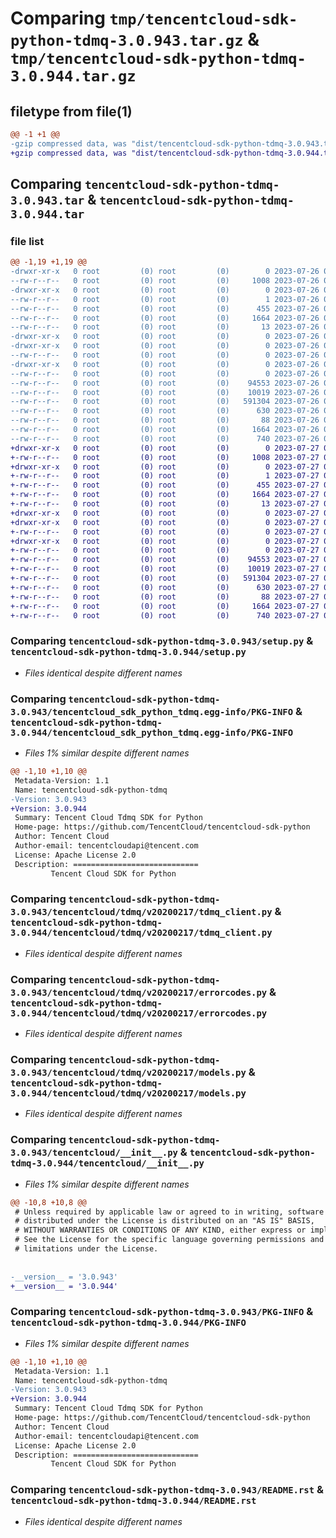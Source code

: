 # Comparing `tmp/tencentcloud-sdk-python-tdmq-3.0.943.tar.gz` & `tmp/tencentcloud-sdk-python-tdmq-3.0.944.tar.gz`

## filetype from file(1)

```diff
@@ -1 +1 @@
-gzip compressed data, was "dist/tencentcloud-sdk-python-tdmq-3.0.943.tar", last modified: Wed Jul 26 00:45:40 2023, max compression
+gzip compressed data, was "dist/tencentcloud-sdk-python-tdmq-3.0.944.tar", last modified: Thu Jul 27 02:24:46 2023, max compression
```

## Comparing `tencentcloud-sdk-python-tdmq-3.0.943.tar` & `tencentcloud-sdk-python-tdmq-3.0.944.tar`

### file list

```diff
@@ -1,19 +1,19 @@
-drwxr-xr-x   0 root         (0) root         (0)        0 2023-07-26 00:45:40.000000 tencentcloud-sdk-python-tdmq-3.0.943/
--rw-r--r--   0 root         (0) root         (0)     1008 2023-07-26 00:45:40.000000 tencentcloud-sdk-python-tdmq-3.0.943/setup.py
-drwxr-xr-x   0 root         (0) root         (0)        0 2023-07-26 00:45:40.000000 tencentcloud-sdk-python-tdmq-3.0.943/tencentcloud_sdk_python_tdmq.egg-info/
--rw-r--r--   0 root         (0) root         (0)        1 2023-07-26 00:45:40.000000 tencentcloud-sdk-python-tdmq-3.0.943/tencentcloud_sdk_python_tdmq.egg-info/dependency_links.txt
--rw-r--r--   0 root         (0) root         (0)      455 2023-07-26 00:45:40.000000 tencentcloud-sdk-python-tdmq-3.0.943/tencentcloud_sdk_python_tdmq.egg-info/SOURCES.txt
--rw-r--r--   0 root         (0) root         (0)     1664 2023-07-26 00:45:40.000000 tencentcloud-sdk-python-tdmq-3.0.943/tencentcloud_sdk_python_tdmq.egg-info/PKG-INFO
--rw-r--r--   0 root         (0) root         (0)       13 2023-07-26 00:45:40.000000 tencentcloud-sdk-python-tdmq-3.0.943/tencentcloud_sdk_python_tdmq.egg-info/top_level.txt
-drwxr-xr-x   0 root         (0) root         (0)        0 2023-07-26 00:45:40.000000 tencentcloud-sdk-python-tdmq-3.0.943/tencentcloud/
-drwxr-xr-x   0 root         (0) root         (0)        0 2023-07-26 00:45:40.000000 tencentcloud-sdk-python-tdmq-3.0.943/tencentcloud/tdmq/
--rw-r--r--   0 root         (0) root         (0)        0 2023-07-26 00:45:40.000000 tencentcloud-sdk-python-tdmq-3.0.943/tencentcloud/tdmq/__init__.py
-drwxr-xr-x   0 root         (0) root         (0)        0 2023-07-26 00:45:40.000000 tencentcloud-sdk-python-tdmq-3.0.943/tencentcloud/tdmq/v20200217/
--rw-r--r--   0 root         (0) root         (0)        0 2023-07-26 00:45:40.000000 tencentcloud-sdk-python-tdmq-3.0.943/tencentcloud/tdmq/v20200217/__init__.py
--rw-r--r--   0 root         (0) root         (0)    94553 2023-07-26 00:45:40.000000 tencentcloud-sdk-python-tdmq-3.0.943/tencentcloud/tdmq/v20200217/tdmq_client.py
--rw-r--r--   0 root         (0) root         (0)    10019 2023-07-26 00:45:40.000000 tencentcloud-sdk-python-tdmq-3.0.943/tencentcloud/tdmq/v20200217/errorcodes.py
--rw-r--r--   0 root         (0) root         (0)   591304 2023-07-26 00:45:40.000000 tencentcloud-sdk-python-tdmq-3.0.943/tencentcloud/tdmq/v20200217/models.py
--rw-r--r--   0 root         (0) root         (0)      630 2023-07-26 00:45:40.000000 tencentcloud-sdk-python-tdmq-3.0.943/tencentcloud/__init__.py
--rw-r--r--   0 root         (0) root         (0)       88 2023-07-26 00:45:40.000000 tencentcloud-sdk-python-tdmq-3.0.943/setup.cfg
--rw-r--r--   0 root         (0) root         (0)     1664 2023-07-26 00:45:40.000000 tencentcloud-sdk-python-tdmq-3.0.943/PKG-INFO
--rw-r--r--   0 root         (0) root         (0)      740 2023-07-26 00:45:40.000000 tencentcloud-sdk-python-tdmq-3.0.943/README.rst
+drwxr-xr-x   0 root         (0) root         (0)        0 2023-07-27 02:24:46.000000 tencentcloud-sdk-python-tdmq-3.0.944/
+-rw-r--r--   0 root         (0) root         (0)     1008 2023-07-27 02:24:46.000000 tencentcloud-sdk-python-tdmq-3.0.944/setup.py
+drwxr-xr-x   0 root         (0) root         (0)        0 2023-07-27 02:24:46.000000 tencentcloud-sdk-python-tdmq-3.0.944/tencentcloud_sdk_python_tdmq.egg-info/
+-rw-r--r--   0 root         (0) root         (0)        1 2023-07-27 02:24:46.000000 tencentcloud-sdk-python-tdmq-3.0.944/tencentcloud_sdk_python_tdmq.egg-info/dependency_links.txt
+-rw-r--r--   0 root         (0) root         (0)      455 2023-07-27 02:24:46.000000 tencentcloud-sdk-python-tdmq-3.0.944/tencentcloud_sdk_python_tdmq.egg-info/SOURCES.txt
+-rw-r--r--   0 root         (0) root         (0)     1664 2023-07-27 02:24:46.000000 tencentcloud-sdk-python-tdmq-3.0.944/tencentcloud_sdk_python_tdmq.egg-info/PKG-INFO
+-rw-r--r--   0 root         (0) root         (0)       13 2023-07-27 02:24:46.000000 tencentcloud-sdk-python-tdmq-3.0.944/tencentcloud_sdk_python_tdmq.egg-info/top_level.txt
+drwxr-xr-x   0 root         (0) root         (0)        0 2023-07-27 02:24:46.000000 tencentcloud-sdk-python-tdmq-3.0.944/tencentcloud/
+drwxr-xr-x   0 root         (0) root         (0)        0 2023-07-27 02:24:46.000000 tencentcloud-sdk-python-tdmq-3.0.944/tencentcloud/tdmq/
+-rw-r--r--   0 root         (0) root         (0)        0 2023-07-27 02:24:46.000000 tencentcloud-sdk-python-tdmq-3.0.944/tencentcloud/tdmq/__init__.py
+drwxr-xr-x   0 root         (0) root         (0)        0 2023-07-27 02:24:46.000000 tencentcloud-sdk-python-tdmq-3.0.944/tencentcloud/tdmq/v20200217/
+-rw-r--r--   0 root         (0) root         (0)        0 2023-07-27 02:24:46.000000 tencentcloud-sdk-python-tdmq-3.0.944/tencentcloud/tdmq/v20200217/__init__.py
+-rw-r--r--   0 root         (0) root         (0)    94553 2023-07-27 02:24:46.000000 tencentcloud-sdk-python-tdmq-3.0.944/tencentcloud/tdmq/v20200217/tdmq_client.py
+-rw-r--r--   0 root         (0) root         (0)    10019 2023-07-27 02:24:46.000000 tencentcloud-sdk-python-tdmq-3.0.944/tencentcloud/tdmq/v20200217/errorcodes.py
+-rw-r--r--   0 root         (0) root         (0)   591304 2023-07-27 02:24:46.000000 tencentcloud-sdk-python-tdmq-3.0.944/tencentcloud/tdmq/v20200217/models.py
+-rw-r--r--   0 root         (0) root         (0)      630 2023-07-27 02:24:46.000000 tencentcloud-sdk-python-tdmq-3.0.944/tencentcloud/__init__.py
+-rw-r--r--   0 root         (0) root         (0)       88 2023-07-27 02:24:46.000000 tencentcloud-sdk-python-tdmq-3.0.944/setup.cfg
+-rw-r--r--   0 root         (0) root         (0)     1664 2023-07-27 02:24:46.000000 tencentcloud-sdk-python-tdmq-3.0.944/PKG-INFO
+-rw-r--r--   0 root         (0) root         (0)      740 2023-07-27 02:24:46.000000 tencentcloud-sdk-python-tdmq-3.0.944/README.rst
```

### Comparing `tencentcloud-sdk-python-tdmq-3.0.943/setup.py` & `tencentcloud-sdk-python-tdmq-3.0.944/setup.py`

 * *Files identical despite different names*

### Comparing `tencentcloud-sdk-python-tdmq-3.0.943/tencentcloud_sdk_python_tdmq.egg-info/PKG-INFO` & `tencentcloud-sdk-python-tdmq-3.0.944/tencentcloud_sdk_python_tdmq.egg-info/PKG-INFO`

 * *Files 1% similar despite different names*

```diff
@@ -1,10 +1,10 @@
 Metadata-Version: 1.1
 Name: tencentcloud-sdk-python-tdmq
-Version: 3.0.943
+Version: 3.0.944
 Summary: Tencent Cloud Tdmq SDK for Python
 Home-page: https://github.com/TencentCloud/tencentcloud-sdk-python
 Author: Tencent Cloud
 Author-email: tencentcloudapi@tencent.com
 License: Apache License 2.0
 Description: ============================
         Tencent Cloud SDK for Python
```

### Comparing `tencentcloud-sdk-python-tdmq-3.0.943/tencentcloud/tdmq/v20200217/tdmq_client.py` & `tencentcloud-sdk-python-tdmq-3.0.944/tencentcloud/tdmq/v20200217/tdmq_client.py`

 * *Files identical despite different names*

### Comparing `tencentcloud-sdk-python-tdmq-3.0.943/tencentcloud/tdmq/v20200217/errorcodes.py` & `tencentcloud-sdk-python-tdmq-3.0.944/tencentcloud/tdmq/v20200217/errorcodes.py`

 * *Files identical despite different names*

### Comparing `tencentcloud-sdk-python-tdmq-3.0.943/tencentcloud/tdmq/v20200217/models.py` & `tencentcloud-sdk-python-tdmq-3.0.944/tencentcloud/tdmq/v20200217/models.py`

 * *Files identical despite different names*

### Comparing `tencentcloud-sdk-python-tdmq-3.0.943/tencentcloud/__init__.py` & `tencentcloud-sdk-python-tdmq-3.0.944/tencentcloud/__init__.py`

 * *Files 1% similar despite different names*

```diff
@@ -10,8 +10,8 @@
 # Unless required by applicable law or agreed to in writing, software
 # distributed under the License is distributed on an "AS IS" BASIS,
 # WITHOUT WARRANTIES OR CONDITIONS OF ANY KIND, either express or implied.
 # See the License for the specific language governing permissions and
 # limitations under the License.
 
 
-__version__ = '3.0.943'
+__version__ = '3.0.944'
```

### Comparing `tencentcloud-sdk-python-tdmq-3.0.943/PKG-INFO` & `tencentcloud-sdk-python-tdmq-3.0.944/PKG-INFO`

 * *Files 1% similar despite different names*

```diff
@@ -1,10 +1,10 @@
 Metadata-Version: 1.1
 Name: tencentcloud-sdk-python-tdmq
-Version: 3.0.943
+Version: 3.0.944
 Summary: Tencent Cloud Tdmq SDK for Python
 Home-page: https://github.com/TencentCloud/tencentcloud-sdk-python
 Author: Tencent Cloud
 Author-email: tencentcloudapi@tencent.com
 License: Apache License 2.0
 Description: ============================
         Tencent Cloud SDK for Python
```

### Comparing `tencentcloud-sdk-python-tdmq-3.0.943/README.rst` & `tencentcloud-sdk-python-tdmq-3.0.944/README.rst`

 * *Files identical despite different names*

